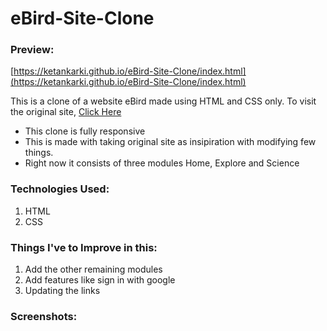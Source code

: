 # eBird-Site-Clone

### Preview:
[https://ketankarki.github.io/eBird-Site-Clone/index.html](https://ketankarki.github.io/eBird-Site-Clone/index.html)

This is a clone of a website eBird made using HTML and CSS only.
To visit the original site, [Click Here](https://ebird.org/home)

* This clone is fully responsive
* This is made with taking original site as insipiration with modifying few things.
* Right now it consists of three modules Home, Explore and Science

### Technologies Used:
1. HTML
2. CSS

### Things I've to Improve in this:
1. Add the other remaining modules
2. Add features like sign in with google
3. Updating the links

### Screenshots:

